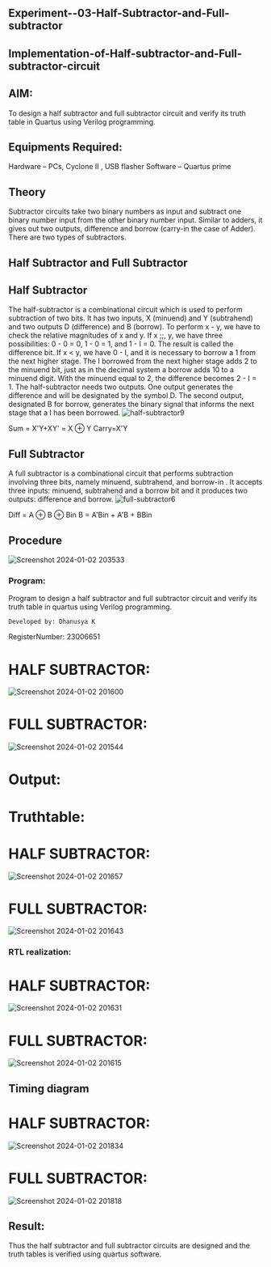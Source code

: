 ## Experiment--03-Half-Subtractor-and-Full-subtractor
## Implementation-of-Half-subtractor-and-Full-subtractor-circuit
## AIM:
To design a half subtractor and full subtractor circuit and verify its truth table in Quartus using Verilog programming.

## Equipments Required:
Hardware – PCs, Cyclone II , USB flasher
Software – Quartus prime
## Theory
Subtractor circuits take two binary numbers as input and subtract one binary number input from the other binary number input. Similar to adders, it gives out two outputs, difference and borrow (carry-in the case of Adder). There are two types of subtractors.

## Half Subtractor and Full Subtractor
## Half Subtractor
The half-subtractor is a combinational circuit which is used to perform subtraction of two bits. It has two inputs, X (minuend) and Y (subtrahend) and two outputs D (difference) and B (borrow). To perform x - y, we have to check the relative magnitudes of x and y. If x ;;, y, we have three possibilities: 0 - 0 = 0, 1 - 0 = 1, and 1 - I = 0. The result is called the difference bit. If x < y, we have 0 - I, and it is necessary to borrow a 1 from the next higher stage. The I borrowed from the next higher stage adds 2 to the minuend bit, just as in the decimal system a borrow adds 10 to a minuend digit. With the minuend equal to 2, the difference becomes 2 - I = 1. The half-subtractor needs two outputs. One output generates the difference and will be designated by the symbol D. The second output, designated B for borrow, generates the binary signal that informs the next stage that a I has been borrowed.
![half-subtractor9](https://user-images.githubusercontent.com/36288975/166112538-58c3bc7c-ee5d-4e6a-ac8d-8e8328efe27a.png)


Sum = X'Y+XY' = X ⊕ Y
Carry=X'Y

## Full Subtractor
A full subtractor is a combinational circuit that performs subtraction involving three bits, namely minuend, subtrahend, and borrow-in . It accepts three inputs: minuend, subtrahend and a borrow bit and it produces two outputs: difference and borrow. 
![full-subtractor6](https://user-images.githubusercontent.com/36288975/166112541-24c68359-3de8-4674-ae22-8272ffc385ed.png)


Diff = A ⊕ B ⊕ Bin B = A'Bin + A'B + BBin

## Procedure

![Screenshot 2024-01-02 203533](https://github.com/Dhanu654/Experiment--03-Half-Subtractor-and-Full-subtractor/assets/148514965/139704ff-c641-4811-a519-9e5780de4dd1)

### Program:
Program to design a half subtractor and full subtractor circuit and verify its truth table in quartus using Verilog programming.
~~~
Developed by: Dhanusya K
~~~
RegisterNumber:  23006651
# HALF SUBTRACTOR:
![Screenshot 2024-01-02 201600](https://github.com/Dhanu654/Experiment--03-Half-Subtractor-and-Full-subtractor/assets/148514965/f931e7b1-812b-4912-ba5f-20a38c345359)

# FULL SUBTRACTOR:
![Screenshot 2024-01-02 201544](https://github.com/Dhanu654/Experiment--03-Half-Subtractor-and-Full-subtractor/assets/148514965/1af8c9ff-b68c-4449-ac2d-ca90603a0ca5)



# Output:
# Truthtable:
# HALF SUBTRACTOR:
![Screenshot 2024-01-02 201657](https://github.com/Dhanu654/Experiment--03-Half-Subtractor-and-Full-subtractor/assets/148514965/bd2892f1-2ff8-4447-a092-8b43c3a93ebc)
# FULL SUBTRACTOR:
![Screenshot 2024-01-02 201643](https://github.com/Dhanu654/Experiment--03-Half-Subtractor-and-Full-subtractor/assets/148514965/c764e5ef-e773-4787-83b5-5e4f958a19dd)



### RTL realization:
# HALF SUBTRACTOR:
![Screenshot 2024-01-02 201631](https://github.com/Dhanu654/Experiment--03-Half-Subtractor-and-Full-subtractor/assets/148514965/3211a998-2b7b-4b27-9a9a-3e22c547f895)

# FULL SUBTRACTOR:
![Screenshot 2024-01-02 201615](https://github.com/Dhanu654/Experiment--03-Half-Subtractor-and-Full-subtractor/assets/148514965/ca45187a-4642-43e2-8aea-b1432f1580e2)


## Timing diagram
# HALF SUBTRACTOR:
![Screenshot 2024-01-02 201834](https://github.com/Dhanu654/Experiment--03-Half-Subtractor-and-Full-subtractor/assets/148514965/0f8be844-3922-4f36-b2a5-33ba06cc3e61)
# FULL SUBTRACTOR:
![Screenshot 2024-01-02 201818](https://github.com/Dhanu654/Experiment--03-Half-Subtractor-and-Full-subtractor/assets/148514965/502d59e0-d8a3-43b9-8a21-6f17518aad2f)


## Result:
Thus the half subtractor and full subtractor circuits are designed and the truth tables is verified using quartus software.
